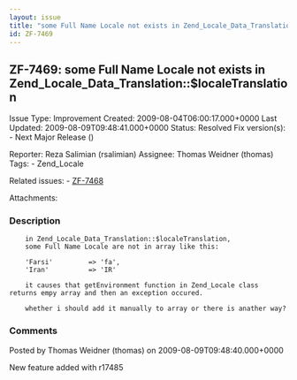 ```yaml
---
layout: issue
title: "some Full Name Locale not exists in Zend_Locale_Data_Translation::$localeTranslation"
id: ZF-7469
---
```


ZF-7469: some Full Name Locale not exists in Zend\_Locale\_Data\_Translation::$localeTranslation
------------------------------------------------------------------------------------------------

 Issue Type: Improvement Created: 2009-08-04T06:00:17.000+0000 Last Updated: 2009-08-09T09:48:41.000+0000 Status: Resolved Fix version(s): - Next Major Release ()
 
 Reporter:  Reza Salimian (rsalimian)  Assignee:  Thomas Weidner (thomas)  Tags: - Zend\_Locale
 
 Related issues: - [ZF-7468](/issues/browse/ZF-7468)
 
 Attachments: 
### Description

 
        in Zend_Locale_Data_Translation::$localeTranslation, 
        some Full Name Locale are not in array like this:
    
        'Farsi'         => 'fa',
        'Iran'          => 'IR'
    
        it causes that getEnvironment function in Zend_Locale class returns empy array and then an exception occured.
    
        whether i should add it manually to array or there is anather way?


 

 

### Comments

Posted by Thomas Weidner (thomas) on 2009-08-09T09:48:40.000+0000

New feature added with r17485

 

 